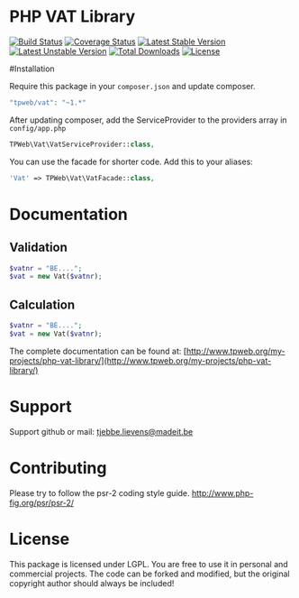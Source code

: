 # PHP VAT Library
[![Build Status](https://travis-ci.org/TPWeb/Vat.svg?branch=master)](https://travis-ci.org/TPWeb/Vat)
[![Coverage Status](https://coveralls.io/repos/github/TPWeb/vat/badge.svg?branch=master)](https://coveralls.io/github/TPWeb/vat?branch=master)
[![Latest Stable Version](https://poser.pugx.org/tpweb/vat/v/stable.svg)](https://packagist.org/packages/tpweb/vat)
[![Latest Unstable Version](https://poser.pugx.org/tpweb/vat/v/unstable.svg)](https://packagist.org/packages/tpweb/vat)
[![Total Downloads](https://poser.pugx.org/tpweb/vat/d/total.svg)](https://packagist.org/packages/tpweb/vat)
[![License](https://poser.pugx.org/tpweb/vat/license.svg)](https://packagist.org/packages/tpweb/vat)

#Installation

Require this package in your `composer.json` and update composer.

```php
"tpweb/vat": "~1.*"
```

After updating composer, add the ServiceProvider to the providers array in `config/app.php`

```php
TPWeb\Vat\VatServiceProvider::class,
```

You can use the facade for shorter code. Add this to your aliases:

```php
'Vat' => TPWeb\Vat\VatFacade::class,
```

# Documentation
## Validation
```php
$vatnr = "BE....";
$vat = new Vat($vatnr);
```
## Calculation
```php
$vatnr = "BE....";
$vat = new Vat($vatnr);
```


The complete documentation can be found at: [http://www.tpweb.org/my-projects/php-vat-library/](http://www.tpweb.org/my-projects/php-vat-library/)

# Support

Support github or mail: tjebbe.lievens@madeit.be

# Contributing

Please try to follow the psr-2 coding style guide. http://www.php-fig.org/psr/psr-2/

# License

This package is licensed under LGPL. You are free to use it in personal and commercial projects. The code can be forked and modified, but the original copyright author should always be included!